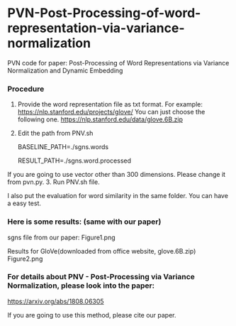 # PVN-Post-Processing-of-word-representation-via-variance-normalization

PVN code for paper:
Post-Processing of Word Representations via Variance Normalization and Dynamic Embedding

### Procedure

1. Provide the word representation file as txt format.
For example: https://nlp.stanford.edu/projects/glove/
You can just choose the following one.
  https://nlp.stanford.edu/data/glove.6B.zip
2. Edit the path from PNV.sh

    BASELINE_PATH=./sgns.words
    
    RESULT_PATH=./sgns.word.processed
    
If you are going to use vector other than 300 dimensions. Please change it from pvn.py.
3. Run PNV.sh file.

I also put the evaluation for word similarity in the same folder. You can have a easy test.

### Here is some results: (same with our paper)
sgns file from our paper: 
Figure1.png

Results for GloVe(downloaded from office website, glove.6B.zip)
Figure2.png


### For details about PNV - Post-Processing via Variance Normalization, please look into the paper:

https://arxiv.org/abs/1808.06305

If you are going to use this method, please cite our paper.
